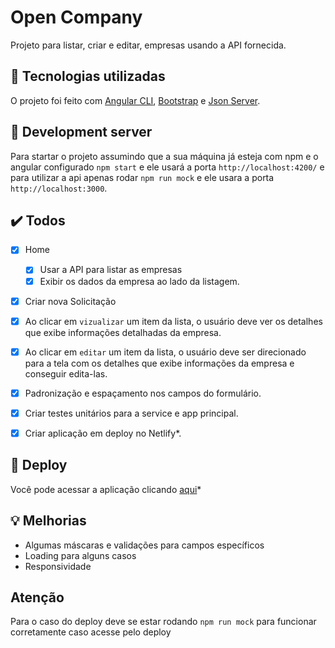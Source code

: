 # Open Company

Projeto para listar, criar e editar, empresas usando a API fornecida.

## :wrench: Tecnologias utilizadas

O projeto foi feito com [Angular CLI](https://angular.dev/), [Bootstrap](https://ng-bootstrap.github.io/#/home) e [Json Server](https://www.npmjs.com/package/json-server).


## :scroll: Development server

Para startar o projeto assumindo que a sua máquina já esteja com npm e o angular configurado `npm start` e ele usará a porta `http://localhost:4200/` e para utilizar a api apenas rodar `npm run mock` e ele usara a porta `http://localhost:3000`.

## :heavy_check_mark: Todos
- [x] Home
	- [x] Usar a API para listar as empresas
	- [x] Exibir os dados da empresa ao lado da listagem.
- [x] Criar nova Solicitação
- [x] Ao clicar em `vizualizar` um item da lista, o usuário deve ver os detalhes que exibe informações detalhadas da empresa.
- [x] Ao clicar em `editar` um item da lista, o usuário deve ser direcionado para a tela com os detalhes que exibe informações da empresa e conseguir edita-las.
- [x] Padronização e espaçamento nos campos do formulário.
- [x] Criar testes unitários para a service e app principal.
- [x] Criar aplicação em deploy no Netlify*.


## :rocket: Deploy
Você pode acessar a aplicação clicando [aqui](https://voxtest.netlify.app/)*


## :bulb: Melhorias
- Algumas máscaras e validações para campos específicos
- Loading para alguns casos
- Responsividade

## Atenção
Para o caso do deploy deve se estar rodando `npm run mock` para funcionar corretamente caso acesse pelo deploy
